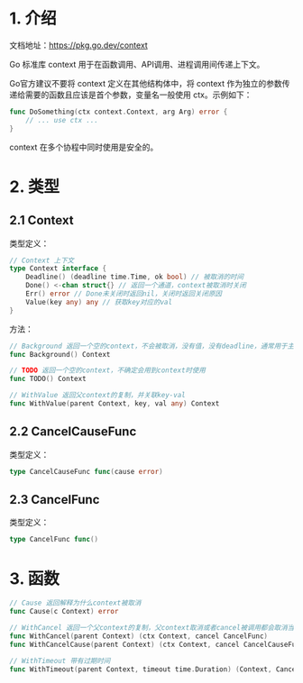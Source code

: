 # 1. 介绍

文档地址：https://pkg.go.dev/context

Go 标准库 context 用于在函数调用、API调用、进程调用间传递上下文。

Go官方建议不要将 context 定义在其他结构体中，将 context 作为独立的参数传递给需要的函数且应该是首个参数，变量名一般使用 ctx。示例如下：

```go
func DoSomething(ctx context.Context, arg Arg) error {
	// ... use ctx ...
}
```

context 在多个协程中同时使用是安全的。

# 2. 类型

## 2.1 Context

类型定义：

```go
// Context 上下文
type Context interface {
	Deadline() (deadline time.Time, ok bool) // 被取消的时间
	Done() <-chan struct{} // 返回一个通道，context被取消时关闭
	Err() error // Done未关闭时返回nil，关闭时返回关闭原因
	Value(key any) any // 获取key对应的val
}
```

方法：

```go
// Background 返回一个空的context，不会被取消，没有值，没有deadline，通常用于主函数、初始化、测试、最上层接收请求时
func Background() Context

// TODO 返回一个空的context，不确定会用到context时使用
func TODO() Context

// WithValue 返回父context的复制，并关联key-val
func WithValue(parent Context, key, val any) Context
```

## 2.2 CancelCauseFunc

类型定义：

```go
type CancelCauseFunc func(cause error)
```

## 2.3 CancelFunc

类型定义：

```go
type CancelFunc func()
```

# 3. 函数

```go
// Cause 返回解释为什么context被取消
func Cause(c Context) error

// WithCancel 返回一个父context的复制，父context取消或者cancel被调用都会取消当前context
func WithCancel(parent Context) (ctx Context, cancel CancelFunc)
func WithCancelCause(parent Context) (ctx Context, cancel CancelCauseFunc)

// WithTimeout 带有过期时间
func WithTimeout(parent Context, timeout time.Duration) (Context, CancelFunc)
```

